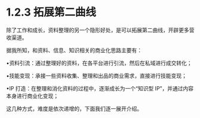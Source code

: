 # 1.2.3 拓展第二曲线

除了工作和成长，资料整理的另一个隐形好处，是可以拓展第二曲线，开辟更多营收渠道。

据我所知，和资料、信息、知识相关的商业化思路主要有：

•资料引流：通过整理好的资料，在各平台进行引流，然后在私域进行成交转化；

•技能变现：承接一些资料收集、整理和出品的商业需求，直接进行技能变现；

•IP 打造：在整理和消化资料的过程中，逐渐成长为一个“知识型 IP”，并通过内容本身进行商业化变现；

这几种方式，难度是依次递增的，下面我们逐一展开介绍。